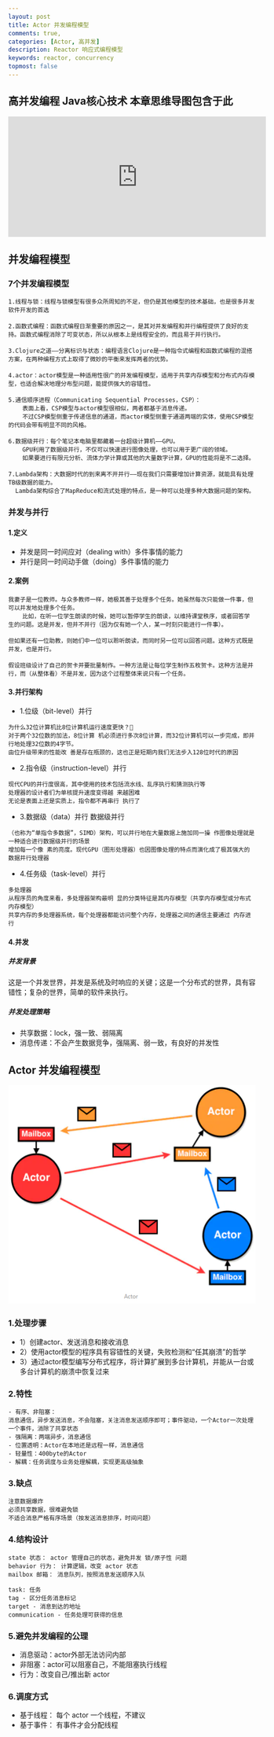 ```yaml
---
layout: post
title: Actor 并发编程模型
comments: true,
categories: [Actor, 高并发]
description: Reactor 响应式编程模型
keywords: reactor, concurrency
topmost: false
---
```


## 高并发编程 Java核心技术 本章思维导图包含于此
<iframe id="embed_dom" name="embed_dom" frameborder="0" style="display:block;width:525px; height:245px;" src="https://www.processon.com/embed/623b22e5e401fd070bbe3acd"></iframe>


## 并发编程模型

### 7个并发编程模型
```
1.线程与锁：线程与锁模型有很多众所周知的不足，但仍是其他模型的技术基础，也是很多并发软件开发的首选

2.函数式编程：函数式编程日渐重要的原因之一，是其对并发编程和并行编程提供了良好的支持。函数式编程消除了可变状态，所以从根本上是线程安全的，而且易于并行执行。

3.Clojure之道——分离标识与状态：编程语言Clojure是一种指令式编程和函数式编程的混搭方案，在两种编程方式上取得了微妙的平衡来发挥两者的优势。

4.actor：actor模型是一种适用性很广的并发编程模型，适用于共享内存模型和分布式内存模型，也适合解决地理分布型问题，能提供强大的容错性。

5.通信顺序进程（Communicating Sequential Processes，CSP）：
	表面上看，CSP模型与actor模型很相似，两者都基于消息传递。
	不过CSP模型侧重于传递信息的通道，而actor模型侧重于通道两端的实体，使用CSP模型的代码会带有明显不同的风格。

6.数据级并行：每个笔记本电脑里都藏着一台超级计算机——GPU。
	GPU利用了数据级并行，不仅可以快速进行图像处理，也可以用于更广阔的领域。
	如果要进行有限元分析、流体力学计算或其他的大量数字计算，GPU的性能将是不二选择。

7.Lambda架构：大数据时代的到来离不开并行——现在我们只需要增加计算资源，就能具有处理TB级数据的能力。
  Lambda架构综合了MapReduce和流式处理的特点，是一种可以处理多种大数据问题的架构。
```

### 并发与并行
#### 1.定义
- 并发是同一时间应对（dealing with）多件事情的能力
- 并行是同一时间动手做（doing）多件事情的能力

#### 2.案例
```aidl
我妻子是一位教师。与众多教师一样，她极其善于处理多个任务。她虽然每次只能做一件事，但可以并发地处理多个任务。
	比如，在听一位学生朗读的时候，她可以暂停学生的朗读，以维持课堂秩序，或者回答学生的问题。这是并发，但并不并行（因为仅有她一个人，某一时刻只能进行一件事）。

但如果还有一位助教，则她们中一位可以聆听朗读，而同时另一位可以回答问题。这种方式既是并发，也是并行。

假设班级设计了自己的贺卡并要批量制作。一种方法是让每位学生制作五枚贺卡。这种方法是并行，而（从整体看）不是并发，因为这个过程整体来说只有一个任务。
```

#### 3.并行架构
- 1.位级（bit-level）并行
```aidl
为什么32位计算机比8位计算机运行速度更快？
对于两个32位数的加法，8位计算 机必须进行多次8位计算，而32位计算机可以一步完成，即并行地处理32位数的4字节。 
由位升级带来的性能改 善是存在瓶颈的，这也正是短期内我们无法步入128位时代的原因
```
- 2.指令级（instruction-level）并行
```aidl
现代CPU的并行度很高，其中使用的技术包括流水线、乱序执行和猜测执行等
处理器的设计者们为单核提升速度变得越 来越困难
无论是表面上还是实质上，指令都不再串行 执行了
```
- 3.数据级（data）并行 数据级并行
```aidl
（也称为“单指令多数据”，SIMD）架构，可以并行地在大量数据上施加同一操 作图像处理就是一种适合进行数据级并行的场景
增加每一个像 素的亮度。现代GPU（图形处理器）也因图像处理的特点而演化成了极其强大的数据并行处理器
```
- 4.任务级（task-level）并行
```aidl
多处理器
从程序员的角度来看，多处理器架构最明 显的分类特征是其内存模型（共享内存模型或分布式内存模型）
共享内存的多处理器系统，每个处理器都能访问整个内存，处理器之间的通信主要通过 内存进行
```

#### 4.并发
##### 并发背景
这是一个并发世界，并发是系统及时响应的关键；这是一个分布式的世界，具有容错性；复杂的世界，简单的软件来执行。

##### 并发处理策略
- 共享数据：lock，强一致、弱隔离
- 消息传递：不会产生数据竞争，强隔离、弱一致，有良好的并发性


## Actor 并发编程模型

![actor](/images/types/cur/actor.png)

### 1.处理步骤
- 1）创建actor、发送消息和接收消息
- 2）使用actor模型的程序具有容错性的关键，失败检测和“任其崩溃”的哲学
- 3）通过actor模型编写分布式程序，将计算扩展到多台计算机，并能从一台或多台计算机的崩溃中恢复过来

### 2.特性
```aidl
- 有序、非阻塞：  
消息通信，异步发送消息，不会阻塞，关注消息发送顺序即可；事件驱动，一个Actor一次处理一个事件，消除了共享状态
- 强隔离：两端异步，消息通信
- 位置透明：Actor在本地还是远程一样，消息通信
- 轻量性：400byte的Actor
- 解耦：任务调度与业务处理解耦，实现更高级抽象
```

### 3.缺点
```aidl
注意数据爆炸
必须共享数据，很难避免锁
不适合消息严格有序场景（按发送消息排序，时间问题）
```

### 4.结构设计
```aidl
state 状态： actor 管理自己的状态，避免并发 锁/原子性 问题
behavior 行为： 计算逻辑，改变 actor 状态
mailbox 邮箱： 消息队列，按照消息发送顺序入队
```
```aidl
task: 任务
tag - 区分任务消息标记
target - 消息到达的地址
communication - 任务处理可获得的信息
```

### 5.避免并发编程的公理
- 消息驱动：actor外部无法访问内部
- 非阻塞：actor可以阻塞自己，不能阻塞执行线程
- 行为：改变自己/推出新 actor 

### 6.调度方式
- 基于线程： 每个 actor 一个线程，不建议
- 基于事件： 有事件才会分配线程



